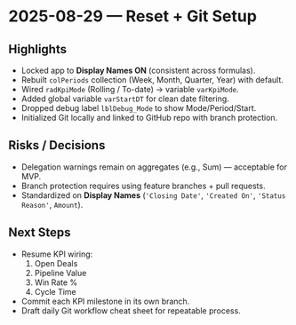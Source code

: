 # 2025-08-29 — Reset + Git Setup

## Highlights
- Locked app to **Display Names ON** (consistent across formulas).
- Rebuilt `colPeriods` collection (Week, Month, Quarter, Year) with default.
- Wired `radKpiMode` (Rolling / To-date) → variable `varKpiMode`.
- Added global variable `varStartDT` for clean date filtering.
- Dropped debug label `lblDebug_Mode` to show Mode/Period/Start.
- Initialized Git locally and linked to GitHub repo with branch protection.

## Risks / Decisions
- Delegation warnings remain on aggregates (e.g., Sum) — acceptable for MVP.
- Branch protection requires using feature branches + pull requests.
- Standardized on **Display Names** (`'Closing Date'`, `'Created On'`, `'Status Reason'`, `Amount`).

## Next Steps
- Resume KPI wiring:
  1. Open Deals  
  2. Pipeline Value  
  3. Win Rate %  
  4. Cycle Time  
- Commit each KPI milestone in its own branch.
- Draft daily Git workflow cheat sheet for repeatable process.
